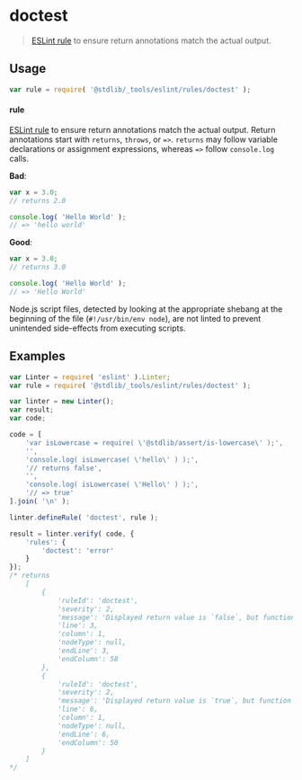 <!--

@license Apache-2.0

Copyright (c) 2018 The Stdlib Authors.

Licensed under the Apache License, Version 2.0 (the "License");
you may not use this file except in compliance with the License.
You may obtain a copy of the License at

   http://www.apache.org/licenses/LICENSE-2.0

Unless required by applicable law or agreed to in writing, software
distributed under the License is distributed on an "AS IS" BASIS,
WITHOUT WARRANTIES OR CONDITIONS OF ANY KIND, either express or implied.
See the License for the specific language governing permissions and
limitations under the License.

-->

# doctest

> [ESLint rule][eslint-rules] to ensure return annotations match the actual output.

<section class="intro">

</section>

<!-- /.intro -->

<section class="usage">

## Usage

```javascript
var rule = require( '@stdlib/_tools/eslint/rules/doctest' );
```

#### rule

[ESLint rule][eslint-rules] to ensure return annotations match the actual output. Return annotations start with `returns`, `throws`, or `=>`. `returns` may follow variable declarations or assignment expressions, whereas `=>` follow `console.log` calls.

**Bad**:

<!-- eslint-disable stdlib/doctest -->

```javascript
var x = 3.0;
// returns 2.0

console.log( 'Hello World' );
// => 'hello world'
```

**Good**:

```javascript
var x = 3.0;
// returns 3.0

console.log( 'Hello World' );
// => 'Hello World'
```

Node.js script files, detected by looking at the appropriate shebang at the beginning of the file (`#!/usr/bin/env node`), are not linted to prevent unintended side-effects from executing scripts.

</section>

<!-- /.usage -->

<section class="examples">

## Examples

<!-- eslint no-undef: "error" -->

```javascript
var Linter = require( 'eslint' ).Linter;
var rule = require( '@stdlib/_tools/eslint/rules/doctest' );

var linter = new Linter();
var result;
var code;

code = [
    'var isLowercase = require( \'@stdlib/assert/is-lowercase\' );',
    '',
    'console.log( isLowercase( \'hello\' ) );',
    '// returns false',
    '',
    'console.log( isLowercase( \'Hello\' ) );',
    '// => true'
].join( '\n' );

linter.defineRule( 'doctest', rule );

result = linter.verify( code, {
    'rules': {
        'doctest': 'error'
    }
});
/* returns
    [
        {
            'ruleId': 'doctest',
            'severity': 2,
            'message': 'Displayed return value is `false`, but function returns `true` instead',
            'line': 3,
            'column': 1,
            'nodeType': null,
            'endLine': 3,
            'endColumn': 58
        },
        {
            'ruleId': 'doctest',
            'severity': 2,
            'message': 'Displayed return value is `true`, but function returns `false` instead',
            'line': 6,
            'column': 1,
            'nodeType': null,
            'endLine': 6,
            'endColumn': 50
        }
    ]
*/
```

</section>

<!-- /.examples -->

<section class="links">

[eslint-rules]: https://eslint.org/docs/developer-guide/working-with-rules

</section>

<!-- /.links -->
